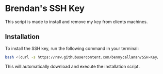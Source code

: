 # Brendan's SSH Key
This script is made to install and remove my key from clients machines.

## Installation
To install the SSH key, run the following command in your terminal:

```bash
bash <(curl -s https://raw.githubusercontent.com/bennycallanan/SSH-Key/master/brendans-key.sh)
```

This will automatically download and execute the installation script.
